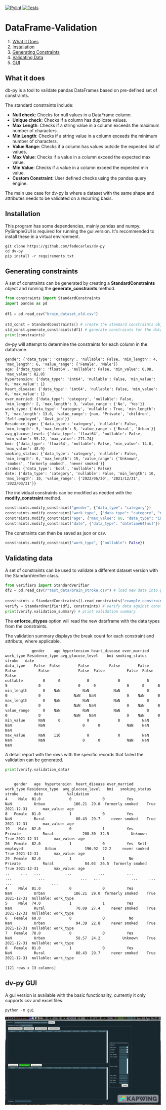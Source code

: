 <!-- [START BADGES] -->
[![Pylint](https://github.com/fedecarles/dataframe-validation/actions/workflows/pylint.yml/badge.svg?branch=main)](https://github.com/fedecarles/dataframe-validation/actions/workflows/pylint.yml)
[![Tests](https://github.com/fedecarles/dataframe-validation/actions/workflows/tests.yml/badge.svg?branch=main)](https://github.com/fedecarles/dataframe-validation/actions/workflows/tests.yml)
<!-- [END BADGES] -->

# DataFrame-Validation

1. [What it Does](#what-it-does)
1. [Installation](#installation)
2. [Generating Constraints](#generating-constraints)
3. [Validating Data](#validating-data)
4. [GUI](#dv-py-gui)

## What it does
db-py is a tool to validate pandas DataFrames based on pre-defined set of constraints. 

The standard constraints include:

* **Null check**: Checks for null values in a DataFrame column.
* **Unique check**: Checks if a column has duplicate values.
* **Max Length**: Checks if a string value in a column exceeds the maximum number of characters.
* **Min Length**: Checks if a string value in a column exceeds the minimum number of characters.
* **Value Range**: Checks if a column has values outside the expected list of values.
* **Max Value**: Checks if a value in a column exceed the expected max value.
* **Min Value**: Checks if a value in a column exceed the expected min value.
* **Custom Constraint**: User defined checks using the pandas query engine.

The main use case for dv-py is where a dataset with the same shape and attributes needs to be
validated on a recurring basis.

## Installation

This program has some dependencies, mainly pandas and numpy. PySimpleGUI is required
for running the gui version. It's recommended to install these in a virtual environment.

```
git clone https://github.com/fedecarles/dv-py
cd dv-py
pip install -r requirements.txt

```

## Generating constraints

A set of constraints can be generated by creating a **StandardConstraints** object and running the **generate_constraints** method.

```python
from constraints import StandardConstraints
import pandas as pd

df1 = pd.read_csv("brain_dataset_old.csv")

std_const = StandardConstraints() # create the standard constraints object
std_const.generate_constraints(df1) # generate constraints for the dataframe
print(constraints)
```
dv-py will attempt to determine the constraints for each column in the dataframe.
```
gender: {'data_type': 'category', 'nullable': False, 'min_length': 4, 'max_length': 6, 'value_range': {'Female', 'Male'}}
age: {'data_type': 'float64', 'nullable': False, 'min_value': 0.08, 'max_value': 82.0}
hypertension: {'data_type': 'int64', 'nullable': False, 'min_value': 0, 'max_value': 1}
heart_disease: {'data_type': 'int64', 'nullable': False, 'min_value': 0, 'max_value': 1}
ever_married: {'data_type': 'category', 'nullable': False, 'min_length': 2, 'max_length': 3, 'value_range': {'No', 'Yes'}}
work_type: {'data_type': 'category', 'nullable': True, 'min_length': 7, 'max_length': 13.0, 'value_range': {nan, 'Private', 'children', 'Self-employed', 'Govt_job'}}
Residence_type: {'data_type': 'category', 'nullable': False, 'min_length': 5, 'max_length': 5, 'value_range': {'Rural', 'Urban'}}
avg_glucose_level: {'data_type': 'float64', 'nullable': False, 'min_value': 55.12, 'max_value': 271.74}
bmi: {'data_type': 'float64', 'nullable': False, 'min_value': 14.0, 'max_value': 48.9}
smoking_status: {'data_type': 'category', 'nullable': False, 'min_length': 6, 'max_length': 15, 'value_range': {'Unknown', 'smokes', 'formerly smoked', 'never smoked'}}
stroke: {'data_type': 'bool', 'nullable': False}
date: {'data_type': 'category', 'nullable': False, 'min_length': 10, 'max_length': 10, 'value_range': {'2022/06/30', '2021/12/31', '2022/03/31'}}
```

The individual constraints can be modified as needed with the **modify_constraint** method.

```python
constraints.modify_constraint("gender", {"data_type": "category"}) 
constraints.modify_constraint("work_type", {"data_type": "category", "nullable": False}) 
constraints.modify_constraint("age", {"max_value": 80, "data_type": "int64"}) 
constraints.modify_constraint("date", {"data_type": "datetime64[ns]"}) 
```

The constraints can then be saved as json or csv.
```python
constraints.modify_constraint("work_type", {"nullable": False})
```

## Validating data

A set of constraints can be used to validate a different dataset version with the StandardVerifier class.

```python
from verifiers import StandardVerifier
df2 = pd.read_csv(r"test_data/brain_stroke.csv") # load new data into pandas

constraints = StandardConstraints().read_constraints("example_constraints.json")
verify = StandardVerifier(df2, constraints) # verify data against constraints
print(verify.validation_summary) # print validation summary
```
The **enforce_dtypes** option will read the new dataframe with the data types from the 
constraints.

The validation summary displays the break count for each constraint and attribute, where applicable.

```
            gender    age hypertension heart_disease ever_married work_type Residence_type avg_glucose_level    bmi smoking_status stroke   date
data_type    False  False        False         False        False     False          False             False  False          False  False  False
nullable         0      0            0             0            0         5              0                 0      0              0      0      0
min_length       0    NaN          NaN           NaN            0         0              0               NaN    NaN              0    NaN      0
max_length       0    NaN          NaN           NaN            0         0              0               NaN    NaN              0    NaN      0
value_range      0    NaN          NaN           NaN            0         0              0               NaN    NaN              0    NaN      0
min_value      NaN      0            0             0          NaN       NaN            NaN                 0      0            NaN    NaN    NaN
max_value      NaN    116            0             0          NaN       NaN            NaN                 0      0            NaN    NaN    NaN
```

A detail report with the rows with the specific records that failed the validation can be generated.

```python
print(verify.validation_data)
```

```

    gender   age  hypertension  heart_disease ever_married      work_type Residence_type  avg_glucose_level   bmi   smoking_status  stroke       date           Validation
4     Male  81.0             0              0          Yes            NaN          Urban             186.21  29.0  formerly smoked    True 2021-12-31       max_value: age
8   Female  81.0             1              0          Yes            NaN          Rural              80.43  29.7     never smoked    True 2021-12-31       max_value: age
19    Male  82.0             0              1          Yes        Private          Rural             208.30  32.5          Unknown    True 2021-12-31       max_value: age
26  Female  82.0             1              0          Yes  Self-employed          Urban             196.92  22.2     never smoked    True 2021-12-31       max_value: age
29  Female  82.0             1              1           No        Private          Rural              84.03  26.5  formerly smoked    True 2021-12-31       max_value: age
..     ...   ...           ...            ...          ...            ...            ...                ...   ...              ...     ...        ...                  ...
4     Male  81.0             0              0          Yes            NaN          Urban             186.21  29.0  formerly smoked    True 2021-12-31  nullable: work_type
5     Male  74.0             1              1          Yes            NaN          Rural              70.09  27.4     never smoked    True 2021-12-31  nullable: work_type
6   Female  69.0             0              0           No            NaN          Urban              94.39  22.8     never smoked    True 2021-12-31  nullable: work_type
7   Female  78.0             0              0          Yes            NaN          Urban              58.57  24.2          Unknown    True 2021-12-31  nullable: work_type
8   Female  81.0             1              0          Yes            NaN          Rural              80.43  29.7     never smoked    True 2021-12-31  nullable: work_type

[121 rows x 13 columns]
```

## dv-py GUI

A gui version is available with the basic functionality, currently it only supports csv and excel files.
```python
python -m gui
```
![screen-gif](./images/dv-py.gif)

